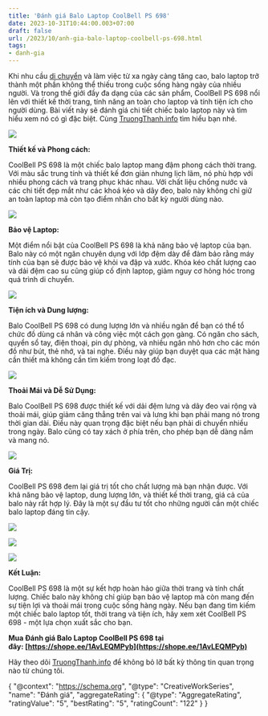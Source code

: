 ```yaml
---
title: 'Đánh giá Balo Laptop CoolBell PS 698'
date: 2023-10-31T10:44:00.003+07:00
draft: false
url: /2023/10/anh-gia-balo-laptop-coolbell-ps-698.html
tags: 
- danh-gia
---
```


Khi nhu cầu [di chuyển](https://www.truongthanh.info/2023/10/anh-gia-giay-thao-sneaker-ny-khi-phong.html) và làm việc từ xa ngày càng tăng cao, balo laptop trở thành một phần không thể thiếu trong cuộc sống hàng ngày của nhiều người. Và trong thế giới đầy đa dạng của các sản phẩm, CoolBell PS 698 nổi lên với thiết kế thời trang, tính năng an toàn cho laptop và tính tiện ích cho người dùng. Bài viết này sẽ đánh giá chi tiết chiếc balo laptop này và tìm hiểu xem nó có gì đặc biệt. Cùng [TruongThanh.info](http://www.truongthanh.info) tìm hiểu bạn nhé.

[![](https://blogger.googleusercontent.com/img/b/R29vZ2xl/AVvXsEikMggsFd-Ng0qO29d_tJEo9rwadB2OdgMCA2KbYua5EIzvIwL6_woWgB4efLk3-lQ45n5vb1Kwnez1NjPyLnKic11skTfQrlaAH5cxwrpDGDBMBMlmPoodowc_ZwKETHnWUjFLfKFS6TK45AODwzjZR0otSAg2zYj69zofmW95IajFqJW3ZkNpkVzEdiQ0/s320/CoolBell%20PS%20698%208.jpg)](https://blogger.googleusercontent.com/img/b/R29vZ2xl/AVvXsEikMggsFd-Ng0qO29d_tJEo9rwadB2OdgMCA2KbYua5EIzvIwL6_woWgB4efLk3-lQ45n5vb1Kwnez1NjPyLnKic11skTfQrlaAH5cxwrpDGDBMBMlmPoodowc_ZwKETHnWUjFLfKFS6TK45AODwzjZR0otSAg2zYj69zofmW95IajFqJW3ZkNpkVzEdiQ0/s877/CoolBell%20PS%20698%208.jpg)

  

  

  

  

**Thiết kế và Phong cách:**

  

CoolBell PS 698 là một chiếc balo laptop mang đậm phong cách thời trang. Với màu sắc trung tính và thiết kế đơn giản nhưng lịch lãm, nó phù hợp với nhiều phong cách và trang phục khác nhau. Với chất liệu chống nước và các chi tiết đẹp mắt như các khoá kéo và dây đeo, balo này không chỉ giữ an toàn laptop mà còn tạo điểm nhấn cho bất kỳ người dùng nào.

[![](https://blogger.googleusercontent.com/img/b/R29vZ2xl/AVvXsEiDnJ1UsvGhMz0a5jaox9ibP_dQP1tVklYKDvpdZqax1-0RqT31S32jjcn9h-zcwXbeWVgyD0mG9K9iarIPSIRltO5o_F8CJpX4SS5-QE1fSloV8ywTXaYahUyeeozrEJRB9uLFPrA53ANf9jRMVeMA1hmkeSt94z1B5z1n4IN80ppCDUQ2GTR81hThUp9u/s320/CoolBell%20PS%20698%202.jpg)](https://blogger.googleusercontent.com/img/b/R29vZ2xl/AVvXsEiDnJ1UsvGhMz0a5jaox9ibP_dQP1tVklYKDvpdZqax1-0RqT31S32jjcn9h-zcwXbeWVgyD0mG9K9iarIPSIRltO5o_F8CJpX4SS5-QE1fSloV8ywTXaYahUyeeozrEJRB9uLFPrA53ANf9jRMVeMA1hmkeSt94z1B5z1n4IN80ppCDUQ2GTR81hThUp9u/s750/CoolBell%20PS%20698%202.jpg)

  

  

  

**Bảo vệ Laptop:**

  

Một điểm nổi bật của CoolBell PS 698 là khả năng bảo vệ laptop của bạn. Balo này có một ngăn chuyên dụng với lớp đệm dày để đảm bảo rằng máy tính của bạn sẽ được bảo vệ khỏi va đập và xước. Khóa kéo chất lượng cao và dải đệm cao su cũng giúp cố định laptop, giảm nguy cơ hỏng hóc trong quá trình di chuyển.

[![](https://blogger.googleusercontent.com/img/b/R29vZ2xl/AVvXsEj5ner1gJJ2LHrg9UnazYp-0pqWPjsmdNH3t6TygVj3PgDjizSDWC2i7eMggDxiWMURTNIdtMY3IPDiKnJeoMzY_croYIPUSimOrIn5tt6FXh0O-ZQYvNQTzdQnAEI9Iko_LTS5Bhr3K7NSvNmsdf-CHqby_mlhFU0DBVupC6eNb5SFqVw6MEKchEhkHA_2/s320/CoolBell%20PS%20698%203.jpg)](https://blogger.googleusercontent.com/img/b/R29vZ2xl/AVvXsEj5ner1gJJ2LHrg9UnazYp-0pqWPjsmdNH3t6TygVj3PgDjizSDWC2i7eMggDxiWMURTNIdtMY3IPDiKnJeoMzY_croYIPUSimOrIn5tt6FXh0O-ZQYvNQTzdQnAEI9Iko_LTS5Bhr3K7NSvNmsdf-CHqby_mlhFU0DBVupC6eNb5SFqVw6MEKchEhkHA_2/s750/CoolBell%20PS%20698%203.jpg)

  

  

  

**Tiện ích và Dung lượng:**

  

Balo CoolBell PS 698 có dung lượng lớn và nhiều ngăn để bạn có thể tổ chức đồ dùng cá nhân và công việc một cách gọn gàng. Có ngăn cho sách, quyển sổ tay, điện thoại, pin dự phòng, và nhiều ngăn nhỏ hơn cho các món đồ như bút, thẻ nhớ, và tai nghe. Điều này giúp bạn duyệt qua các mặt hàng cần thiết mà không cần tìm kiếm trong loạt đồ đạc.

  

[![](https://blogger.googleusercontent.com/img/b/R29vZ2xl/AVvXsEh-HHw8l6XvyfLAdP3wmVh7i-IBOJ48gvaK1YoqYH5Gsky9GB2DmDxeTtBRoo0A12If1dB7CWiYbYY7XOo8bn_vP_PwZG8ktpc0Yzh4Qqts0dn0h2ZRBwT9azQ0jvoCx6VnDerQtZsB3bG_qdRdgYK_e19-WBMR_xu9xO7dTgfJyVdqAdiBRD6EFh_Zk-52/s320/CoolBell%20PS%20698%204.jpg)](https://blogger.googleusercontent.com/img/b/R29vZ2xl/AVvXsEh-HHw8l6XvyfLAdP3wmVh7i-IBOJ48gvaK1YoqYH5Gsky9GB2DmDxeTtBRoo0A12If1dB7CWiYbYY7XOo8bn_vP_PwZG8ktpc0Yzh4Qqts0dn0h2ZRBwT9azQ0jvoCx6VnDerQtZsB3bG_qdRdgYK_e19-WBMR_xu9xO7dTgfJyVdqAdiBRD6EFh_Zk-52/s750/CoolBell%20PS%20698%204.jpg)

  

  

  

**Thoải Mái và Dễ Sử Dụng:**

  

Balo CoolBell PS 698 được thiết kế với dải đệm lưng và dây đeo vai rộng và thoải mái, giúp giảm căng thẳng trên vai và lưng khi bạn phải mang nó trong thời gian dài. Điều này quan trọng đặc biệt nếu bạn phải di chuyển nhiều trong ngày. Balo cũng có tay xách ở phía trên, cho phép bạn dễ dàng nắm và mang nó.

[![](https://blogger.googleusercontent.com/img/b/R29vZ2xl/AVvXsEjhx177SfS2z2OP2T6iFkHd0nFI6cef5dNZM-B2uVGKUgxVZUbJux3WBGNKMinueE7z0v63QrVQtLccOvgcW3trkq_E2GOFIKeiR8Uty3kckxWEQLYdLOGh_tFJ9YopJOaT3F0UFiS5EqHYHgepMf_iRJR8QA_oASGAWDjw3GegtEJ2nPw5ZOHCZE0LuGrW/s320/CoolBell%20PS%20698%205.jpg)](https://blogger.googleusercontent.com/img/b/R29vZ2xl/AVvXsEjhx177SfS2z2OP2T6iFkHd0nFI6cef5dNZM-B2uVGKUgxVZUbJux3WBGNKMinueE7z0v63QrVQtLccOvgcW3trkq_E2GOFIKeiR8Uty3kckxWEQLYdLOGh_tFJ9YopJOaT3F0UFiS5EqHYHgepMf_iRJR8QA_oASGAWDjw3GegtEJ2nPw5ZOHCZE0LuGrW/s436/CoolBell%20PS%20698%205.jpg)

  

  

  

**Giá Trị:**

  

CoolBell PS 698 đem lại giá trị tốt cho chất lượng mà bạn nhận được. Với khả năng bảo vệ laptop, dung lượng lớn, và thiết kế thời trang, giá cả của balo này rất hợp lý. Đây là một sự đầu tư tốt cho những người cần một chiếc balo laptop đáng tin cậy.

  

[![](https://blogger.googleusercontent.com/img/b/R29vZ2xl/AVvXsEgNghyphenhyphen62isG_pCk_ND5yrrMxrCXBnCr_ovthEtloxT7wYyuUv9vsqynsaCkd4i3Nw3X8MvO8sr3CZyHuORM3S2DS2mlAYYUqi5AkUr6m0YFEIkKg-SBTf2HIPeE5M6jM5OkYxMvVYRme8fJ1P5mn9dzrCkM9OUHDDkpGXnLIqmjGIakfVwKmXM-mlJjj-qF/s320/CoolBell%20PS%20698%206.jpg)](https://blogger.googleusercontent.com/img/b/R29vZ2xl/AVvXsEgNghyphenhyphen62isG_pCk_ND5yrrMxrCXBnCr_ovthEtloxT7wYyuUv9vsqynsaCkd4i3Nw3X8MvO8sr3CZyHuORM3S2DS2mlAYYUqi5AkUr6m0YFEIkKg-SBTf2HIPeE5M6jM5OkYxMvVYRme8fJ1P5mn9dzrCkM9OUHDDkpGXnLIqmjGIakfVwKmXM-mlJjj-qF/s750/CoolBell%20PS%20698%206.jpg)

  

[![](https://blogger.googleusercontent.com/img/b/R29vZ2xl/AVvXsEiuH7ogx8AjvnKYDEzyokZxrqx6OOjKTIwCuYxqtKzVjPcNVRYMLtCNRuJtFg3Nutq9pUo1yG2B6BElHcUUTuvLnL4zgSFQOaXqCAYI0fCLFWyKPw5GF-M5yoiVngBHYRnfB7FTxULpABDX73kXNwdUEiTI9BV2WYnlhejBzcA0GONmvEjt2lfM5crALpqO/s320/CoolBell%20PS%20698%207.jpg)](https://blogger.googleusercontent.com/img/b/R29vZ2xl/AVvXsEiuH7ogx8AjvnKYDEzyokZxrqx6OOjKTIwCuYxqtKzVjPcNVRYMLtCNRuJtFg3Nutq9pUo1yG2B6BElHcUUTuvLnL4zgSFQOaXqCAYI0fCLFWyKPw5GF-M5yoiVngBHYRnfB7FTxULpABDX73kXNwdUEiTI9BV2WYnlhejBzcA0GONmvEjt2lfM5crALpqO/s425/CoolBell%20PS%20698%207.jpg)

  

[![](https://blogger.googleusercontent.com/img/b/R29vZ2xl/AVvXsEj5PqinUM_3uvBhHBOSokbeCFm2eICdidDF2U69tWoU2gXyHjGZ9OgdZhh3SA_eFEbPuob2gMTAfMdxy8rucDy6PqSx6Tffz1kl5fCOyjxIjEgQvUIdCo_lgqnmaK7w_MOzU7AZCowCG4WjIKetQ_aZXj8jKgkyZ36rP4GlhQP8DLlVDAkSwz5AQ7Nl-WC2/s320/CoolBell%20PS%20698%208.jpg)](https://blogger.googleusercontent.com/img/b/R29vZ2xl/AVvXsEj5PqinUM_3uvBhHBOSokbeCFm2eICdidDF2U69tWoU2gXyHjGZ9OgdZhh3SA_eFEbPuob2gMTAfMdxy8rucDy6PqSx6Tffz1kl5fCOyjxIjEgQvUIdCo_lgqnmaK7w_MOzU7AZCowCG4WjIKetQ_aZXj8jKgkyZ36rP4GlhQP8DLlVDAkSwz5AQ7Nl-WC2/s877/CoolBell%20PS%20698%208.jpg)

  

  

  

**Kết Luận:**

  

CoolBell PS 698 là một sự kết hợp hoàn hảo giữa thời trang và tính chất lượng. Chiếc balo này không chỉ giúp bạn bảo vệ laptop mà còn mang đến sự tiện lợi và thoải mái trong cuộc sống hàng ngày. Nếu bạn đang tìm kiếm một chiếc balo laptop tốt, thời trang và tiện ích, hãy xem xét CoolBell PS 698 - một lựa chọn xuất sắc cho bạn.

  

**Mua Đánh giá Balo Laptop CoolBell PS 698 tại đây: [https://shope.ee/1AvLEQMPyb](https://shope.ee/1AvLEQMPyb)**

  

Hãy theo dõi [TruongThanh.info](http://www.truongthanh.info) để không bỏ lỡ bất kỳ thông tin quan trọng nào từ chúng tôi.

  

{ "@context": "https://schema.org", "@type": "CreativeWorkSeries", "name": "Đánh giá", "aggregateRating": { "@type": "AggregateRating", "ratingValue": "5", "bestRating": "5", "ratingCount": "122" } }